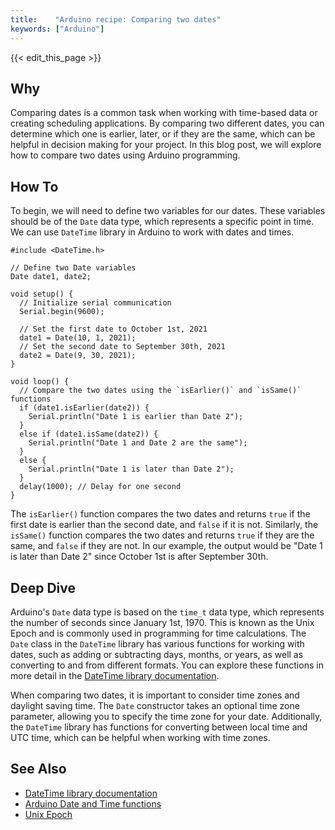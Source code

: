 ```yaml
---
title:    "Arduino recipe: Comparing two dates"
keywords: ["Arduino"]
---
```


{{< edit_this_page >}}

## Why

Comparing dates is a common task when working with time-based data or creating scheduling applications. By comparing two different dates, you can determine which one is earlier, later, or if they are the same, which can be helpful in decision making for your project. In this blog post, we will explore how to compare two dates using Arduino programming.

## How To

To begin, we will need to define two variables for our dates. These variables should be of the `Date` data type, which represents a specific point in time. We can use `DateTime` library in Arduino to work with dates and times.

```Arduino
#include <DateTime.h>

// Define two Date variables
Date date1, date2;

void setup() {
  // Initialize serial communication
  Serial.begin(9600);

  // Set the first date to October 1st, 2021
  date1 = Date(10, 1, 2021);
  // Set the second date to September 30th, 2021
  date2 = Date(9, 30, 2021);
}

void loop() {
  // Compare the two dates using the `isEarlier()` and `isSame()` functions
  if (date1.isEarlier(date2)) {
    Serial.println("Date 1 is earlier than Date 2");
  }
  else if (date1.isSame(date2)) {
    Serial.println("Date 1 and Date 2 are the same");
  }
  else {
    Serial.println("Date 1 is later than Date 2");
  }
  delay(1000); // Delay for one second
}
```

The `isEarlier()` function compares the two dates and returns `true` if the first date is earlier than the second date, and `false` if it is not. Similarly, the `isSame()` function compares the two dates and returns `true` if they are the same, and `false` if they are not. In our example, the output would be "Date 1 is later than Date 2" since October 1st is after September 30th.

## Deep Dive

Arduino's `Date` data type is based on the `time_t` data type, which represents the number of seconds since January 1st, 1970. This is known as the Unix Epoch and is commonly used in programming for time calculations. The `Date` class in the `DateTime` library has various functions for working with dates, such as adding or subtracting days, months, or years, as well as converting to and from different formats. You can explore these functions in more detail in the [DateTime library documentation](https://github.com/PaulStoffregen/DateTime).

When comparing two dates, it is important to consider time zones and daylight saving time. The `Date` constructor takes an optional time zone parameter, allowing you to specify the time zone for your date. Additionally, the `DateTime` library has functions for converting between local time and UTC time, which can be helpful when working with time zones.

## See Also

- [DateTime library documentation](https://github.com/PaulStoffregen/DateTime)
- [Arduino Date and Time functions](https://www.arduino.cc/en/Reference/RTC)
- [Unix Epoch](https://en.wikipedia.org/wiki/Unix_time)